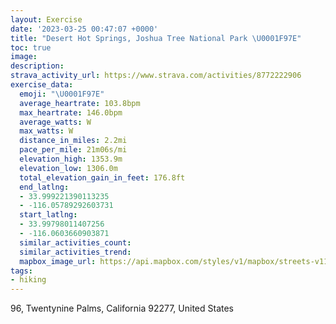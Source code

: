 ```yaml
---
layout: Exercise
date: '2023-03-25 00:47:07 +0000'
title: "Desert Hot Springs, Joshua Tree National Park \U0001F97E"
toc: true
image:
description:
strava_activity_url: https://www.strava.com/activities/8772222906
exercise_data:
  emoji: "\U0001F97E"
  average_heartrate: 103.8bpm
  max_heartrate: 146.0bpm
  average_watts: W
  max_watts: W
  distance_in_miles: 2.2mi
  pace_per_mile: 21m06s/mi
  elevation_high: 1353.9m
  elevation_low: 1306.0m
  total_elevation_gain_in_feet: 176.8ft
  end_latlng:
  - 33.999221390113235
  - -116.05789292603731
  start_latlng:
  - 33.99798011407256
  - -116.0603660903871
  similar_activities_count:
  similar_activities_trend:
  mapbox_image_url: https://api.mapbox.com/styles/v1/mapbox/streets-v11/static/path-5+787af2-1.0(kaonEfmkcUHHRLJHFJ%40JLDJXHIBFAFQTW%40Lr%40%40p%40DRK%5EK~A%3FlACZ%40RTb%40FHZJPXNPFLDZ%5E~%40FVRDFDHN%40HFJFT%3FHDJ%5EDNEJ%3FXN%40BD%3FJEZ_%40r%40CNELKLGL%3FHCH%3FZGJGLYNGJKH%3FBIHENo%40NS%5CICd%40OTMF%40JFJLp%40%40b%40GX%3FHFHn%40VHJBPALRXF%60%40NLNCF%40PTFVT%60%40JZFHRFNLl%40j%40LPHNJ%40VC%5CSL%40TPLADHJI%40BLMXi%40BWRq%40PUGEo%40Sk%40g%40%5DGIQKAKIMJE%40MWMGFEJJRd%40%5C%5CJ%40RGJ%5BDe%40AsAUg%40%5Ba%40Me%40KOIw%40%40c%40LqAB_BD_AMgBMc%40Yk%40QUo%40o%40U_%40EQAe%40FaAAEIGBUACm%40QGU%5D%5BI%3FIFUFO%60%40CA%3FNER%5Bj%40%5BJi%40DEBITSJUTY%3Fw%40Vg%40Ic%40WMOAOMQIYg%40o%40E%5BYu%40KKWOISE_%40c%40i%40WQUIKCU%3FEGOESYGc%40GMMAYJO%40IEGKMMQCGEo%40_AWSGKS_%40%3FKDGA%40GCKODABDF%3FDD%3FBIFD%60%40Op%40%40HHNAB%40%3FBEAKa%40y%40),pin-s-s+e5b22e(-116.06244,33.99718),pin-s-f+89ae00(-116.05979999999998,33.997980000000005)/auto/800x800?access_token=pk.eyJ1Ijoiam9zaGJlY2ttYW4iLCJhIjoiY205eWR2aDd1MWZ6djJrbXc4a3M0bWZleiJ9.XiG9OWkNcZk2QzjJbxLB4A
tags:
- hiking
---
```




96, Twentynine Palms, California 92277, United States
